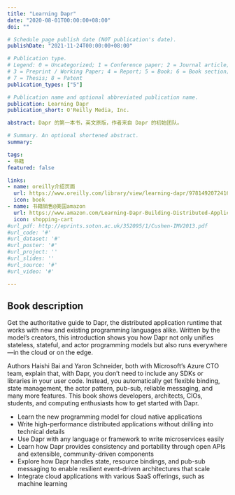 ```yaml
---
title: "Learning Dapr"
date: "2020-08-01T00:00:00+08:00"
doi: ""

# Schedule page publish date (NOT publication's date).
publishDate: "2021-11-24T00:00:00+08:00"

# Publication type.
# Legend: 0 = Uncategorized; 1 = Conference paper; 2 = Journal article;
# 3 = Preprint / Working Paper; 4 = Report; 5 = Book; 6 = Book section;
# 7 = Thesis; 8 = Patent
publication_types: ["5"]

# Publication name and optional abbreviated publication name.
publication: Learning Dapr
publication_short: O'Reilly Media, Inc.

abstract: Dapr 的第一本书，英文原版，作者来自 Dapr 的初始团队。

# Summary. An optional shortened abstract.
summary:

tags:
- 书籍
featured: false

links:
- name: oreilly介绍页面
  url: https://www.oreilly.com/library/view/learning-dapr/9781492072416/
  icon: book
- name: 书籍销售@美国amazon
  url: https://www.amazon.com/Learning-Dapr-Building-Distributed-Applications/dp/1492072427
  icon: shopping-cart
#url_pdf: http://eprints.soton.ac.uk/352095/1/Cushen-IMV2013.pdf
#url_code: '#'
#url_dataset: '#'
#url_poster: '#'
#url_project: ''
#url_slides: ''
#url_source: '#'
#url_video: '#'

---
```




## Book description

Get the authoritative guide to Dapr, the distributed application runtime that works with new and existing programming languages alike. Written by the model’s creators, this introduction shows you how Dapr not only unifies stateless, stateful, and actor programming models but also runs everywhere—in the cloud or on the edge.

Authors Haishi Bai and Yaron Schneider, both with Microsoft’s Azure CTO team, explain that, with Dapr, you don’t need to include any SDKs or libraries in your user code. Instead, you automatically get flexible binding, state management, the actor pattern, pub-sub, reliable messaging, and many more features. This book shows developers, architects, CIOs, students, and computing enthusiasts how to get started with Dapr.

- Learn the new programming model for cloud native applications
- Write high-performance distributed applications without drilling into technical details
- Use Dapr with any language or framework to write microservices easily
- Learn how Dapr provides consistency and portability through open APIs and extensible, community-driven components
- Explore how Dapr handles state, resource bindings, and pub-sub messaging to enable resilient event-driven architectures that scale
- Integrate cloud applications with various SaaS offerings, such as machine learning

